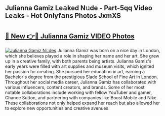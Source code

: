 ## Julianna Gamiz Le𝚊ked N𝚞de - Part-5qq Video Le𝚊ks - Hot Onlyf𝚊ns Photos JxmXS

# <h2><a href="http://ab48737.deff.icu/?id=Julianna+Gamiz">🔗 New 👉🔴 Julianna Gamiz VIDEO Photos</a></h2>

[![Julianna Gamiz N𝚞des](https://i.imgur.com/rIISA9y.gif)](http://ab48737.deff.icu/?id=Julianna+Gamiz)
Julianna Gamiz was born on a nice day in London, which she believes played a role in shaping her name and her art. She grew up in a creative family, with both parents being artists. Julianna Gamiz's early years were filled with art supplies and museum visits, which ignited her passion for creating. She pursued her education in art, earning a Bachelor's degree from the prestigious Slade School of Fine Art in London. Throughout her social media career, Julianna Gamiz has collaborated with various influencers, content creators, and brands. Some of her most notable collaborations include working with fellow YouTuber and gamer, Chance Sutton, and partnering with companies like Boost Mobile and Nike. These collaborations not only helped expand her reach but also allowed her to explore new opportunities and creative avenues.
